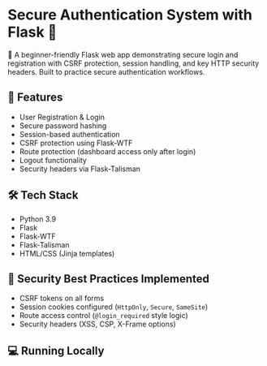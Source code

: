# Secure Authentication System with Flask 🔐

🔐 A beginner-friendly Flask web app demonstrating secure login and registration with CSRF protection, session handling, and key HTTP security headers. Built to practice secure authentication workflows.

## 🚀 Features

- User Registration & Login
- Secure password hashing
- Session-based authentication
- CSRF protection using Flask-WTF
- Route protection (dashboard access only after login)
- Logout functionality
- Security headers via Flask-Talisman

## 🛠️ Tech Stack

- Python 3.9
- Flask
- Flask-WTF
- Flask-Talisman
- HTML/CSS (Jinja templates)

## 🔐 Security Best Practices Implemented

- CSRF tokens on all forms
- Session cookies configured (`HttpOnly`, `Secure`, `SameSite`)
- Route access control (`@login_required` style logic)
- Security headers (XSS, CSP, X-Frame options)

## 💻 Running Locally
